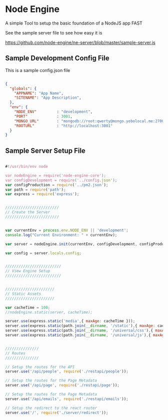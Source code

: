 # Node Engine 

A simple Tool to setup the basic foundation of a NodeJS app FAST

See the sample server file to see how easy it is

https://github.com/node-engine/ne-server/blob/master/sample-server.js

## Sample Development Config File

This is a sample config.json file 


```json

{
  "globals": {
    "APPNAME": "App Name",
    "SITENAME": "App Description",
  },
  "env": {
    "NODE_ENV"         : "development",
    "PORT"             : 3001,
    "MONGO_URL"        : "mongodb://root:qwerty@mongo.yebolocal.me:27004/testrep",
    "ROOTURL"          : "http://localhost:3001"
  }
}

``` 

## Sample Server Setup File

```js

#!/usr/bin/env node

var nodeEngine = require('node-engine-core');
var configDevelopment = require('../config.json');
var configProduction = require('../pm2.json');
var path = require('path');
var express = require('express');


////////////////////////
// Create the Server
////////////////////////


var currentEnv = process.env.NODE_ENV || 'development';
console.log("Current Environment: " + currentEnv);

var server = nodeEngine.init(currentEnv, configDevelopment, configProduction);

var config = server.locals.config;


/////////////////////////
// View Engine Setup
/////////////////////////


//////////////////////
// Static Assets
//////////////////////

var cacheTime = 100;
//nodeEngine.static(server, cacheTime);

server.use(express.static('media',{ maxAge: cacheTime }));
server.use(express.static(path.join(__dirname, '/static'),{ maxAge: cacheTime }));
server.use(express.static(path.join(__dirname, '/universal/css'),{ maxAge: cacheTime }));
server.use(express.static(path.join(__dirname, '/universal/js'),{ maxAge: cacheTime }));


///////////////
// Routes
///////////////

// Setup the routes for the API
server.use('/api/people', require('./restapi/people'));

// Setup the routes for the Page Metadata
server.use('/api/page', require('./restapi/page'));

// Setup the routes for the Page Metadata
server.use('/api/emails', require('./restapi/emails'));

// Setup the redirect to the react router
server.use('/', require('./server/redirect'));


```


